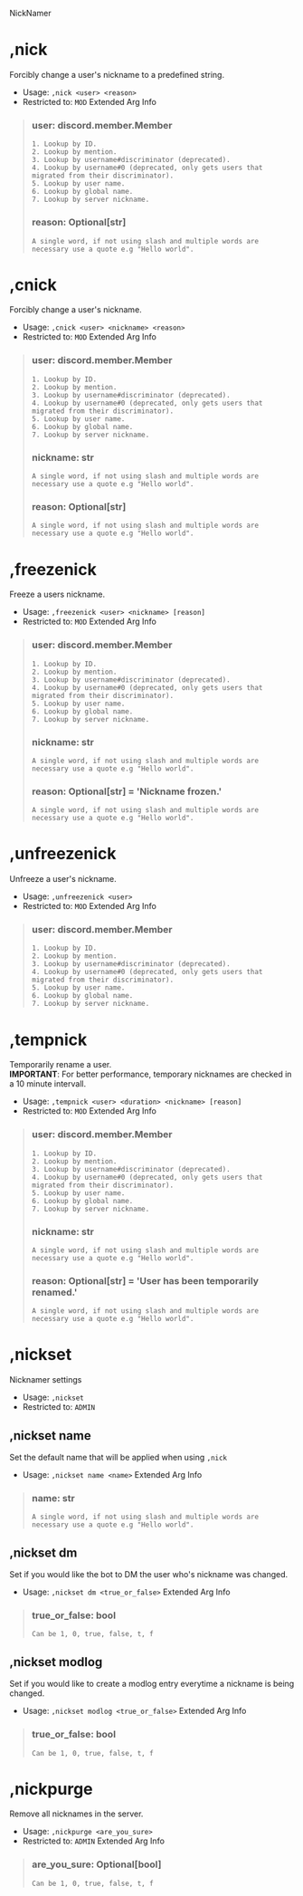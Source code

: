 NickNamer

# ,nick
Forcibly change a user's nickname to a predefined string.<br/>
 - Usage: `,nick <user> <reason>`
 - Restricted to: `MOD`
Extended Arg Info
> ### user: discord.member.Member
> 
> 
>     1. Lookup by ID.
>     2. Lookup by mention.
>     3. Lookup by username#discriminator (deprecated).
>     4. Lookup by username#0 (deprecated, only gets users that migrated from their discriminator).
>     5. Lookup by user name.
>     6. Lookup by global name.
>     7. Lookup by server nickname.
> 
>     
> ### reason: Optional[str]
> ```
> A single word, if not using slash and multiple words are necessary use a quote e.g "Hello world".
> ```
# ,cnick
Forcibly change a user's nickname.<br/>
 - Usage: `,cnick <user> <nickname> <reason>`
 - Restricted to: `MOD`
Extended Arg Info
> ### user: discord.member.Member
> 
> 
>     1. Lookup by ID.
>     2. Lookup by mention.
>     3. Lookup by username#discriminator (deprecated).
>     4. Lookup by username#0 (deprecated, only gets users that migrated from their discriminator).
>     5. Lookup by user name.
>     6. Lookup by global name.
>     7. Lookup by server nickname.
> 
>     
> ### nickname: str
> ```
> A single word, if not using slash and multiple words are necessary use a quote e.g "Hello world".
> ```
> ### reason: Optional[str]
> ```
> A single word, if not using slash and multiple words are necessary use a quote e.g "Hello world".
> ```
# ,freezenick
Freeze a users nickname.<br/>
 - Usage: `,freezenick <user> <nickname> [reason]`
 - Restricted to: `MOD`
Extended Arg Info
> ### user: discord.member.Member
> 
> 
>     1. Lookup by ID.
>     2. Lookup by mention.
>     3. Lookup by username#discriminator (deprecated).
>     4. Lookup by username#0 (deprecated, only gets users that migrated from their discriminator).
>     5. Lookup by user name.
>     6. Lookup by global name.
>     7. Lookup by server nickname.
> 
>     
> ### nickname: str
> ```
> A single word, if not using slash and multiple words are necessary use a quote e.g "Hello world".
> ```
> ### reason: Optional[str] = 'Nickname frozen.'
> ```
> A single word, if not using slash and multiple words are necessary use a quote e.g "Hello world".
> ```
# ,unfreezenick
Unfreeze a user's nickname.<br/>
 - Usage: `,unfreezenick <user>`
 - Restricted to: `MOD`
Extended Arg Info
> ### user: discord.member.Member
> 
> 
>     1. Lookup by ID.
>     2. Lookup by mention.
>     3. Lookup by username#discriminator (deprecated).
>     4. Lookup by username#0 (deprecated, only gets users that migrated from their discriminator).
>     5. Lookup by user name.
>     6. Lookup by global name.
>     7. Lookup by server nickname.
> 
>     
# ,tempnick
Temporarily rename a user.<br/>
**IMPORTANT**: For better performance, temporary nicknames are checked in a 10 minute intervall.<br/>
 - Usage: `,tempnick <user> <duration> <nickname> [reason]`
 - Restricted to: `MOD`
Extended Arg Info
> ### user: discord.member.Member
> 
> 
>     1. Lookup by ID.
>     2. Lookup by mention.
>     3. Lookup by username#discriminator (deprecated).
>     4. Lookup by username#0 (deprecated, only gets users that migrated from their discriminator).
>     5. Lookup by user name.
>     6. Lookup by global name.
>     7. Lookup by server nickname.
> 
>     
> ### nickname: str
> ```
> A single word, if not using slash and multiple words are necessary use a quote e.g "Hello world".
> ```
> ### reason: Optional[str] = 'User has been temporarily renamed.'
> ```
> A single word, if not using slash and multiple words are necessary use a quote e.g "Hello world".
> ```
# ,nickset
Nicknamer settings<br/>
 - Usage: `,nickset`
 - Restricted to: `ADMIN`
## ,nickset name
Set the default name that will be applied when using ``,nick``<br/>
 - Usage: `,nickset name <name>`
Extended Arg Info
> ### name: str
> ```
> A single word, if not using slash and multiple words are necessary use a quote e.g "Hello world".
> ```
## ,nickset dm
Set if you would like the bot to DM the user who's nickname was changed.<br/>
 - Usage: `,nickset dm <true_or_false>`
Extended Arg Info
> ### true_or_false: bool
> ```
> Can be 1, 0, true, false, t, f
> ```
## ,nickset modlog
Set if you would like to create a modlog entry everytime a nickname is being changed.<br/>
 - Usage: `,nickset modlog <true_or_false>`
Extended Arg Info
> ### true_or_false: bool
> ```
> Can be 1, 0, true, false, t, f
> ```
# ,nickpurge
Remove all nicknames in the server.<br/>
 - Usage: `,nickpurge <are_you_sure>`
 - Restricted to: `ADMIN`
Extended Arg Info
> ### are_you_sure: Optional[bool]
> ```
> Can be 1, 0, true, false, t, f
> ```
